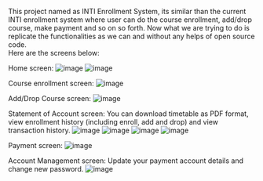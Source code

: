 This project named as INTI Enrollment System, its similar than the current INTI enrollment system where user can do the course enrollment, add/drop course, make payment and so on so forth. Now what we are trying to do is replicate the functionalities as we can and without any helps of open source code.  
Here are the screens below: 

Home screen: 
![image](https://github.com/user-attachments/assets/91aa1a45-0389-4f97-9f38-5f4b0af5cb84)
![image](https://github.com/user-attachments/assets/726d4f64-c70c-4079-a621-62d14f901f87)

Course enrollment screen:
![image](https://github.com/user-attachments/assets/c3fdd0d6-f048-4661-8c91-449176b33b4e)

Add/Drop Course screen: 
![image](https://github.com/user-attachments/assets/f3da3c96-26a7-4c7b-86c2-1d9844df7bb0)

Statement of Account screen:
You can download timetable as PDF format, view enrollment history (including enroll, add and drop) and view transaction history. 
![image](https://github.com/user-attachments/assets/e39af40c-e395-4637-8aba-0875f4c7bf2d)
![image](https://github.com/user-attachments/assets/2d42cb54-a988-4039-b4d2-0c93e1194cf1)
![image](https://github.com/user-attachments/assets/76be702e-d511-4de4-a74a-a850812fabad)
![image](https://github.com/user-attachments/assets/b6639317-a39f-4780-bef4-5aa1a500b7e4)

Payment screen:
![image](https://github.com/user-attachments/assets/dfda9abf-07bf-4eca-981e-7f32a4975c0c)

Account Management screen:
Update your payment account details and change new password. 
![image](https://github.com/user-attachments/assets/151a9853-641c-48be-ba3a-79bb21423cda)

